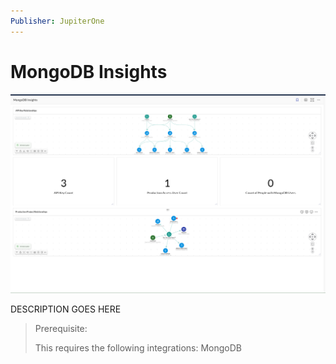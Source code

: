 ```yaml
---
Publisher: JupiterOne
---
```


# MongoDB Insights

![sample-screenshot](board.png)

DESCRIPTION GOES HERE

> Prerequisite:
>
> This requires the following integrations: MongoDB
